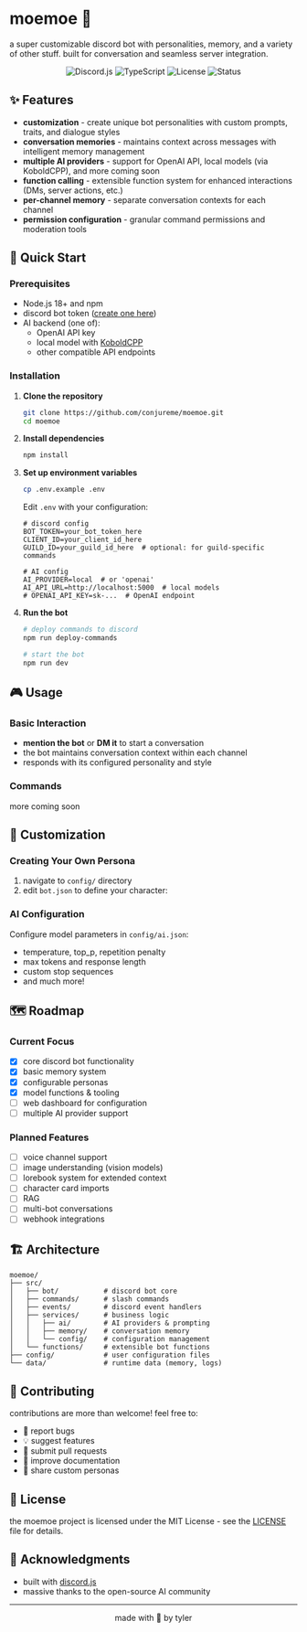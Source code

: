 # moemoe 🌸

a super customizable discord bot with personalities, memory, and a variety of other stuff. built for conversation and seamless server integration.

<p align="center">
  <img src="https://img.shields.io/badge/discord.js-v14-blue?style=flat-square&logo=discord" alt="Discord.js">
  <img src="https://img.shields.io/badge/TypeScript-5.0+-blue?style=flat-square&logo=typescript" alt="TypeScript">
  <img src="https://img.shields.io/badge/license-MIT-green?style=flat-square" alt="License">
  <img src="https://img.shields.io/badge/status-early%20development-orange?style=flat-square" alt="Status">
</p>

## ✨ Features

- **customization** - create unique bot personalities with custom prompts, traits, and dialogue styles
- **conversation memories** - maintains context across messages with intelligent memory management
- **multiple AI providers** - support for OpenAI API, local models (via KoboldCPP), and more coming soon
- **function calling** - extensible function system for enhanced interactions (DMs, server actions, etc.)
- **per-channel memory** - separate conversation contexts for each channel
- **permission configuration** - granular command permissions and moderation tools

## 🚀 Quick Start

### Prerequisites

- Node.js 18+ and npm
- discord bot token ([create one here](https://discord.com/developers/applications))
- AI backend (one of):
  - OpenAI API key
  - local model with [KoboldCPP](https://github.com/LostRuins/koboldcpp)
  - other compatible API endpoints

### Installation

1. **Clone the repository**

   ```bash
   git clone https://github.com/conjureme/moemoe.git
   cd moemoe
   ```

2. **Install dependencies**

   ```bash
   npm install
   ```

3. **Set up environment variables**

   ```bash
   cp .env.example .env
   ```

   Edit `.env` with your configuration:

   ```env
   # discord config
   BOT_TOKEN=your_bot_token_here
   CLIENT_ID=your_client_id_here
   GUILD_ID=your_guild_id_here  # optional: for guild-specific commands

   # AI config
   AI_PROVIDER=local  # or 'openai'
   AI_API_URL=http://localhost:5000  # local models
   # OPENAI_API_KEY=sk-...  # OpenAI endpoint
   ```

4. **Run the bot**

   ```bash
   # deploy commands to discord
   npm run deploy-commands

   # start the bot
   npm run dev
   ```

## 🎮 Usage

### Basic Interaction

- **mention the bot** or **DM it** to start a conversation
- the bot maintains conversation context within each channel
- responds with its configured personality and style

### Commands

more coming soon

## 🎨 Customization

### Creating Your Own Persona

1. navigate to `config/` directory
2. edit `bot.json` to define your character:

### AI Configuration

Configure model parameters in `config/ai.json`:

- temperature, top_p, repetition penalty
- max tokens and response length
- custom stop sequences
- and much more!

## 🗺️ Roadmap

### Current Focus

- [x] core discord bot functionality
- [x] basic memory system
- [x] configurable personas
- [x] model functions & tooling
- [ ] web dashboard for configuration
- [ ] multiple AI provider support

### Planned Features

- [ ] voice channel support
- [ ] image understanding (vision models)
- [ ] lorebook system for extended context
- [ ] character card imports
- [ ] RAG
- [ ] multi-bot conversations
- [ ] webhook integrations

## 🏗️ Architecture

```
moemoe/
├── src/
│   ├── bot/           # discord bot core
│   ├── commands/      # slash commands
│   ├── events/        # discord event handlers
│   ├── services/      # business logic
│   │   ├── ai/        # AI providers & prompting
│   │   ├── memory/    # conversation memory
│   │   └── config/    # configuration management
│   └── functions/     # extensible bot functions
├── config/            # user configuration files
└── data/              # runtime data (memory, logs)
```

## 🤝 Contributing

contributions are more than welcome! feel free to:

- 🐛 report bugs
- 💡 suggest features
- 🔧 submit pull requests
- 📖 improve documentation
- 🎨 share custom personas

## 📝 License

the moemoe project is licensed under the MIT License - see the [LICENSE](LICENSE) file for details.

## 🙏 Acknowledgments

- built with [discord.js](https://discord.js.org/)
- massive thanks to the open-source AI community

---

<p align="center">
  made with 💜 by tyler
</p>
